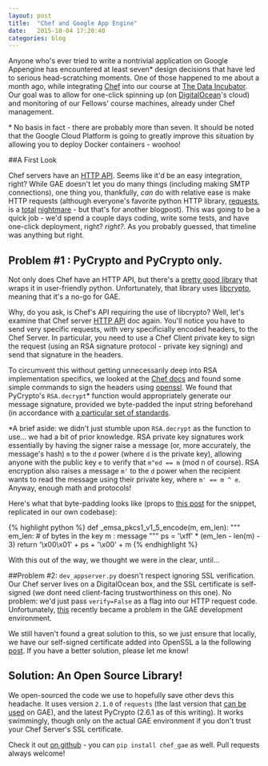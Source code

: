 ```yaml
---
layout: post
title:  "Chef and Google App Engine"
date:   2015-10-04 17:20:40
categories: blog
---
```


Anyone who's ever tried to write a nontrivial application on Google Appengine has encountered at least seven\* design decisions that have led to serious head-scratching moments. One of those happened to me about a month ago, while integrating [Chef](https://www.chef.io/chef/) into our course at [The Data Incubator](www.thedataincubator.com). Our goal was to allow for one-click spinning up (on [DigitalOcean](http://digitalocean.com)'s cloud) and monitoring of our Fellows' course machines, already under Chef management. 

\* No basis in fact - there are probably more than seven. It should be noted that the Google Cloud Platform is going to greatly improve this situation by allowing you to deploy Docker containers - woohoo!

##A First Look

Chef servers have an [HTTP API](https://docs.chef.io/api_chef_server.html). Seems like it'd be an easy integration, right? While GAE doesn't let you do many things (including making SMTP connections), one thing you, thankfully, *can* do with relative ease is make HTTP requests (although everyone's favorite python HTTP library, [requests](http://www.python-requests.org/en/latest/), is a [total](http://stackoverflow.com/questions/21605328/python-requests-on-google-app-engine-not-working-for-https) [nightmare](http://stackoverflow.com/questions/9762685/using-the-requests-python-library-in-google-app-engine) - but that's for another blogpost). This was going to be a quick job - we'd spend a couple days coding, write some tests, and have one-click deployment, right? *right?*. As you probably guessed, that timeline was anything but right.


## Problem #1 : PyCrypto and PyCrypto only.
Not only does Chef have an HTTP API, but there's a [pretty good library](https://github.com/coderanger/pychef) that wraps it in user-friendly python. Unfortunately, that library uses [libcrypto](https://github.com/coderanger/pychef/blob/master/chef/rsa.py), meaning that it's a no-go for GAE. 

Why, do you ask, is Chef's API requiring the use of libcrypto? Well, let's examine that Chef server [HTTP API](https://docs.chef.io/api_chef_server.html) doc again. You'll notice you have to send very specific requests, with very specificially encoded headers, to the Chef Server. In particular, you need to use a Chef Client private key to sign the request (using an RSA signature protocol - private key signing) and send that signature in the headers.

To circumvent this without getting unnecessarily deep into RSA implementation specifics, we looked at the [Chef docs](https://docs.chef.io/auth.html) and found some simple commands to sign the headers using [openssl](https://www.openssl.org/docs/manmaster/apps/rsautl.html). We found that PyCrypto's `RSA.decrypt`\* function would appropriately generate our message signature, provided we byte-padded the input string beforehand (in accordance with [a particular set of standards](https://en.wikipedia.org/wiki/PKCS_1). 

\*A brief aside: we didn't just stumble upon `RSA.decrypt` as the function to use... we had a bit of prior knowledge. RSA private key signatures work essentially by having the signer raise a message (or, more accurately, the message's hash) `m` to the `d` power (where `d` is the private key), allowing anyone with the public key `e` to verify that `m^ed == m` (mod n of course). RSA encryption also raises a message `m'` to the `d` power when the recipient wants to read the message using their private key, where `m' == m ^ e`. Anyway, enough math and protocols!

Here's what that byte-padding looks like (props to [this post](http://engineering.hearsaysocial.com/2012/01/25/using-pycrypto-instead-of-m2crypto-on-google-app-engine/) for the snippet, replicated in our own codebase):

{% highlight python %}
def _emsa_pkcs1_v1_5_encode(m, em_len):
    """
    em_len: # of bytes in the key
    m : message
    """
    ps = '\xff' * (em_len - len(m) - 3)
    return '\x00\x01' + ps + '\x00' + m
{% endhighlight %}

With this out of the way, we thought we were in the clear, until...

##Problem #2: `dev_appserver.py` doesn't respect ignoring SSL verification.
Our Chef server lives on a DigitalOcean box, and the SSL certificate is self-signed (we dont need client-facing trustworthiness on this one). No problem: we'd just pass `verify=False` as a flag into our HTTP request code. Unfortunately, [this](http://stackoverflow.com/questions/28866770/appengine-urlfetch-validate-certificate-false-none-not-being-respected) recently became a problem in the GAE development environment. 

We still haven't found a great solution to this, so we just ensure that locally, we have our self-signed certificate added into OpenSSL a la the following [post](http://unix.stackexchange.com/questions/90450/adding-a-self-signed-certificate-to-the-trusted-list). If you have a better solution, please let me know!


## Solution: An Open Source Library!
We open-sourced the code we use to hopefully save other devs this headache. It uses version `2.1.0` of `requests` (the last version that [can be used](http://stackoverflow.com/questions/21605328/python-requests-on-google-app-engine-not-working-for-https) on GAE), and the latest PyCrypto (2.6.1 as of this writing). It works swimmingly, though only on the actual GAE environment if you don't trust your Chef Server's SSL certificate.

Check it out [on github](https://github.com/thedataincubator/chef_gae) - you can `pip install chef_gae` as well. Pull requests always welcome!
